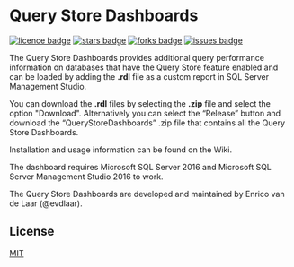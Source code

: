# Query Store Dashboards
[![licence badge]][licence]
[![stars badge]][stars]
[![forks badge]][forks]
[![issues badge]][issues]

[licence badge]:https://img.shields.io/badge/license-MIT-blue.svg
[stars badge]:https://img.shields.io/github/stars/Evdlaar/QueryStoreDashboard.svg
[forks badge]:https://img.shields.io/github/forks/Evdlaar/QueryStoreDashboard.svg
[issues badge]:https://img.shields.io/github/issues/Evdlaar/QueryStoreDashboard.svg

[licence]:https://github.com/ktaranov/sqlserver-kit/blob/master/LICENSE.md
[stars]:https://github.com/Evdlaar/QueryStoreDashboard/stargazers
[forks]:https://github.com/Evdlaar/QueryStoreDashboard/network
[issues]:https://github.com/Evdlaar/QueryStoreDashboard/issues

The Query Store Dashboards provides additional query performance information on databases that have the Query Store feature enabled and can be loaded by adding the **.rdl** file as a custom report in SQL Server Management Studio.

You can download the **.rdl** files by selecting the **.zip** file and select the option "Download".
Alternatively you can select the “Release” button and download the “QueryStoreDashboards” .zip file that contains all the Query Store Dashboards.

Installation and usage information can be found on the Wiki.

The dashboard requires Microsoft SQL Server 2016 and Microsoft SQL Server Management Studio 2016 to work.

The Query Store Dashboards are developed and maintained by Enrico van de Laar (@evdlaar).


## License
[MIT](/LICENSE.md)
